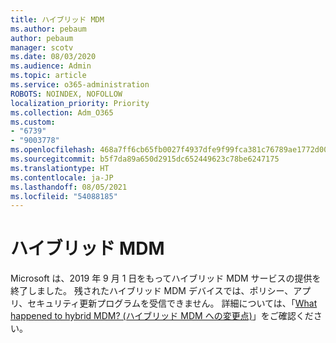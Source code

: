 ```yaml
---
title: ハイブリッド MDM
ms.author: pebaum
author: pebaum
manager: scotv
ms.date: 08/03/2020
ms.audience: Admin
ms.topic: article
ms.service: o365-administration
ROBOTS: NOINDEX, NOFOLLOW
localization_priority: Priority
ms.collection: Adm_O365
ms.custom:
- "6739"
- "9003778"
ms.openlocfilehash: 468a7ff6cb65fb0027f4937dfe9f99fca381c76789ae1772d0054c8a02d68db9
ms.sourcegitcommit: b5f7da89a650d2915dc652449623c78be6247175
ms.translationtype: HT
ms.contentlocale: ja-JP
ms.lasthandoff: 08/05/2021
ms.locfileid: "54088185"
---
```

# <a name="hybrid-mdm"></a>ハイブリッド MDM

Microsoft は、2019 年 9 月 1 日をもってハイブリッド MDM サービスの提供を終了しました。 残されたハイブリッド MDM デバイスでは、ポリシー、アプリ、セキュリティ更新プログラムを受信できません。 詳細については、「[What happened to hybrid MDM? (ハイブリッド MDM への変更点)](https://docs.microsoft.com/configmgr/mdm/understand/what-happened-to-hybrid)」をご確認ください。